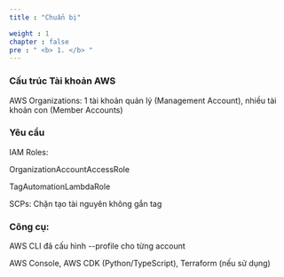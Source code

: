 ```yaml
---
title : "Chuẩn bị"

weight : 1
chapter : false
pre : " <b> 1. </b> "
---
```

### Cấu trúc Tài khoản AWS

AWS Organizations: 1 tài khoản quản lý (Management Account), nhiều tài khoản con (Member Accounts)

### Yêu cầu

IAM Roles:

OrganizationAccountAccessRole

TagAutomationLambdaRole

SCPs: Chặn tạo tài nguyên không gắn tag

### Công cụ:

AWS CLI đã cấu hình --profile cho từng account

AWS Console, AWS CDK (Python/TypeScript), Terraform (nếu sử dụng)